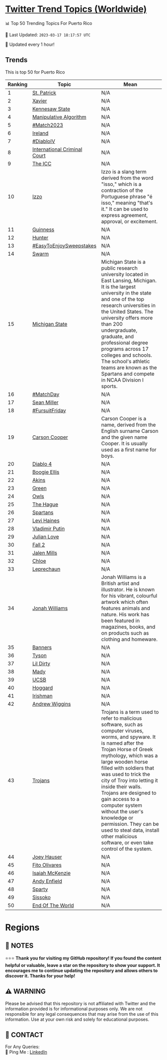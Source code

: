 [Twitter Trend Topics (Worldwide)](https://github.com/ErcinDedeoglu/Twitter-Trend-Topics)
==========


📊 Top 50 Trending Topics For Puerto Rico

📆 Last Updated: `2023-03-17 18:17:57 UTC`

🔧 Updated every 1 hour!


## Trends

This is top 50 for Puerto Rico

| Ranking | Topic | Mean |
| ------- | ------------ | ------------ |
| 1 | [St. Patrick](http://twitter.com/search?q=St.+Patrick) | N/A |
| 2 | [Xavier](http://twitter.com/search?q=Xavier) | N/A |
| 3 | [Kennesaw State](http://twitter.com/search?q=Kennesaw+State) | N/A |
| 4 | [Manipulative Algorithm](http://twitter.com/search?q=Manipulative+Algorithm) | N/A |
| 5 | [#Match2023](http://twitter.com/search?q=%23Match2023) | N/A |
| 6 | [Ireland](http://twitter.com/search?q=Ireland) | N/A |
| 7 | [#DiabloIV](http://twitter.com/search?q=%23DiabloIV) | N/A |
| 8 | [International Criminal Court](http://twitter.com/search?q=International+Criminal+Court) | N/A |
| 9 | [The ICC](http://twitter.com/search?q=The+ICC) | N/A |
| 10 | [Izzo](http://twitter.com/search?q=Izzo) | Izzo is a slang term derived from the word "isso," which is a contraction of the Portuguese phrase "é isso," meaning "that's it." It can be used to express agreement, approval, or excitement. |
| 11 | [Guinness](http://twitter.com/search?q=Guinness) | N/A |
| 12 | [Hunter](http://twitter.com/search?q=Hunter) | N/A |
| 13 | [#EasyToEnjoySweepstakes](http://twitter.com/search?q=%23EasyToEnjoySweepstakes) | N/A |
| 14 | [Swarm](http://twitter.com/search?q=Swarm) | N/A |
| 15 | [Michigan State](http://twitter.com/search?q=Michigan+State) | Michigan State is a public research university located in East Lansing, Michigan. It is the largest university in the state and one of the top research universities in the United States. The university offers more than 200 undergraduate, graduate, and professional degree programs across 17 colleges and schools. The school's athletic teams are known as the Spartans and compete in NCAA Division I sports. |
| 16 | [#MatchDay](http://twitter.com/search?q=%23MatchDay) | N/A |
| 17 | [Sean Miller](http://twitter.com/search?q=Sean+Miller) | N/A |
| 18 | [#FursuitFriday](http://twitter.com/search?q=%23FursuitFriday) | N/A |
| 19 | [Carson Cooper](http://twitter.com/search?q=Carson+Cooper) | Carson Cooper is a name, derived from the English surname Carson and the given name Cooper. It is usually used as a first name for boys. |
| 20 | [Diablo 4](http://twitter.com/search?q=Diablo+4) | N/A |
| 21 | [Boogie Ellis](http://twitter.com/search?q=Boogie+Ellis) | N/A |
| 22 | [Akins](http://twitter.com/search?q=Akins) | N/A |
| 23 | [Green](http://twitter.com/search?q=Green) | N/A |
| 24 | [Owls](http://twitter.com/search?q=Owls) | N/A |
| 25 | [The Hague](http://twitter.com/search?q=The+Hague) | N/A |
| 26 | [Spartans](http://twitter.com/search?q=Spartans) | N/A |
| 27 | [Levi Haines](http://twitter.com/search?q=Levi+Haines) | N/A |
| 28 | [Vladimir Putin](http://twitter.com/search?q=Vladimir+Putin) | N/A |
| 29 | [Julian Love](http://twitter.com/search?q=Julian+Love) | N/A |
| 30 | [Fall 2](http://twitter.com/search?q=Fall+2) | N/A |
| 31 | [Jalen Mills](http://twitter.com/search?q=Jalen+Mills) | N/A |
| 32 | [Chloe](http://twitter.com/search?q=Chloe) | N/A |
| 33 | [Leprechaun](http://twitter.com/search?q=Leprechaun) | N/A |
| 34 | [Jonah Williams](http://twitter.com/search?q=Jonah+Williams) | Jonah Williams is a British artist and illustrator. He is known for his vibrant, colourful artwork which often features animals and nature. His work has been featured in magazines, books, and on products such as clothing and homeware. |
| 35 | [Banners](http://twitter.com/search?q=Banners) | N/A |
| 36 | [Tyson](http://twitter.com/search?q=Tyson) | N/A |
| 37 | [Lil Dirty](http://twitter.com/search?q=Lil+Dirty) | N/A |
| 38 | [Mady](http://twitter.com/search?q=Mady) | N/A |
| 39 | [UCSB](http://twitter.com/search?q=UCSB) | N/A |
| 40 | [Hoggard](http://twitter.com/search?q=Hoggard) | N/A |
| 41 | [Irishman](http://twitter.com/search?q=Irishman) | N/A |
| 42 | [Andrew Wiggins](http://twitter.com/search?q=Andrew+Wiggins) | N/A |
| 43 | [Trojans](http://twitter.com/search?q=Trojans) | Trojans is a term used to refer to malicious software, such as computer viruses, worms, and spyware. It is named after the Trojan Horse of Greek mythology, which was a large wooden horse filled with soldiers that was used to trick the city of Troy into letting it inside their walls. Trojans are designed to gain access to a computer system without the user's knowledge or permission. They can be used to steal data, install other malicious software, or even take control of the system. |
| 44 | [Joey Hauser](http://twitter.com/search?q=Joey+Hauser) | N/A |
| 45 | [Fito Olivares](http://twitter.com/search?q=Fito+Olivares) | N/A |
| 46 | [Isaiah McKenzie](http://twitter.com/search?q=Isaiah+McKenzie) | N/A |
| 47 | [Andy Enfield](http://twitter.com/search?q=Andy+Enfield) | N/A |
| 48 | [Sparty](http://twitter.com/search?q=Sparty) | N/A |
| 49 | [Sissoko](http://twitter.com/search?q=Sissoko) | N/A |
| 50 | [End Of The World](http://twitter.com/search?q=End+Of+The+World) | N/A |



# Regions




## 📝 NOTES

⭐⭐⭐ **Thank you for visiting my GitHub repository! If you found the content helpful or valuable, leave a star on the repository to show your support. It encourages me to continue updating the repository and allows others to discover it. Thanks for your help!**


## ⚠️ WARNING

Please be advised that this repository is not affiliated with Twitter and the information provided is for informational purposes only. We are not responsible for any legal consequences that may arise from the use of this information. Use at your own risk and solely for educational purposes.


## 📨 CONTACT

 For Any Queries:  
            🏓 Ping Me : [LinkedIn](https://www.linkedin.com/in/ercindedeoglu/)
